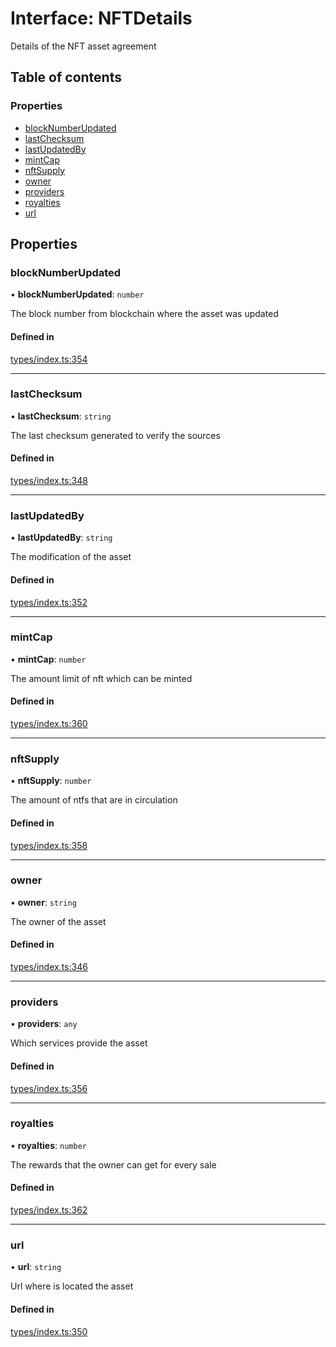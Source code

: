 # Interface: NFTDetails

Details of the NFT asset agreement

## Table of contents

### Properties

- [blockNumberUpdated](NFTDetails.md#blocknumberupdated)
- [lastChecksum](NFTDetails.md#lastchecksum)
- [lastUpdatedBy](NFTDetails.md#lastupdatedby)
- [mintCap](NFTDetails.md#mintcap)
- [nftSupply](NFTDetails.md#nftsupply)
- [owner](NFTDetails.md#owner)
- [providers](NFTDetails.md#providers)
- [royalties](NFTDetails.md#royalties)
- [url](NFTDetails.md#url)

## Properties

### blockNumberUpdated

• **blockNumberUpdated**: `number`

The block number from blockchain where the asset was updated

#### Defined in

[types/index.ts:354](https://github.com/nevermined-io/components-catalog/blob/f1df7fb/lib/src/types/index.ts#L354)

___

### lastChecksum

• **lastChecksum**: `string`

The last checksum generated to verify the sources

#### Defined in

[types/index.ts:348](https://github.com/nevermined-io/components-catalog/blob/f1df7fb/lib/src/types/index.ts#L348)

___

### lastUpdatedBy

• **lastUpdatedBy**: `string`

The modification of the asset

#### Defined in

[types/index.ts:352](https://github.com/nevermined-io/components-catalog/blob/f1df7fb/lib/src/types/index.ts#L352)

___

### mintCap

• **mintCap**: `number`

The amount limit of nft which can be minted

#### Defined in

[types/index.ts:360](https://github.com/nevermined-io/components-catalog/blob/f1df7fb/lib/src/types/index.ts#L360)

___

### nftSupply

• **nftSupply**: `number`

The amount of ntfs that are in circulation

#### Defined in

[types/index.ts:358](https://github.com/nevermined-io/components-catalog/blob/f1df7fb/lib/src/types/index.ts#L358)

___

### owner

• **owner**: `string`

The owner of the asset

#### Defined in

[types/index.ts:346](https://github.com/nevermined-io/components-catalog/blob/f1df7fb/lib/src/types/index.ts#L346)

___

### providers

• **providers**: `any`

Which services provide the asset

#### Defined in

[types/index.ts:356](https://github.com/nevermined-io/components-catalog/blob/f1df7fb/lib/src/types/index.ts#L356)

___

### royalties

• **royalties**: `number`

The rewards that the owner can get for every sale

#### Defined in

[types/index.ts:362](https://github.com/nevermined-io/components-catalog/blob/f1df7fb/lib/src/types/index.ts#L362)

___

### url

• **url**: `string`

Url where is located the asset

#### Defined in

[types/index.ts:350](https://github.com/nevermined-io/components-catalog/blob/f1df7fb/lib/src/types/index.ts#L350)
